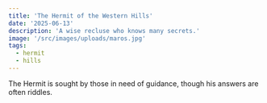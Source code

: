 ```yaml
---
title: 'The Hermit of the Western Hills'
date: '2025-06-13'
description: 'A wise recluse who knows many secrets.'
image: '/src/images/uploads/maros.jpg'
tags:
  - hermit
  - hills
---
```


The Hermit is sought by those in need of guidance, though his answers are often riddles.
